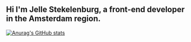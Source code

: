 ## Hi I'm Jelle Stekelenburg, a front-end developer in the Amsterdam region.

[![Anurag's GitHub stats](https://github-readme-stats.vercel.app/api?username=JelleStek)](https://github.com/anuraghazra/github-readme-stats)


